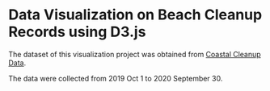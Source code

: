 # Data Visualization on Beach Cleanup Records using D3.js
The dataset of this visualization project was obtained from [Coastal Cleanup Data](https://www.coastalcleanupdata.org/).

The data were collected from 2019 Oct 1 to 2020 September 30.
